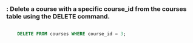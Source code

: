 ### : Delete a course with a specific course_id from the courses table using the DELETE command.


```sql

    DELETE FROM courses WHERE course_id = 3;

```